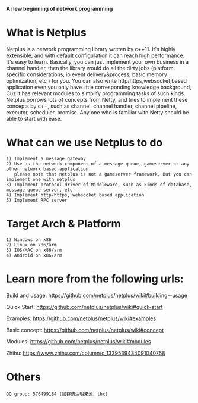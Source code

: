 **A new beginning of network programming**

# What is Netplus

Netplus is a network programming library written by c++11. It's highly extensible, and with default configuration it can reach high performance.
It's easy to learn. Basically, you can just implement your own business in a channel handler, then the library would do all the dirty jobs (platform specific considerations, io event delivery&process, basic memory optimization, etc ) for you.
You can also write http/https,websocket,based application even you only have little corresponding knowledge background, Cuz it has relevant modules to simplify programming tasks of such kinds.
Netplus borrows lots of concepts from Netty, and tries to implement these concepts by c++, such as channel, channel handler, channel pipeline, executor, scheduler, promise. Any one who is familiar with Netty should be able to start with ease. 

# What can we use Netplus to do
    1) Implement a message gateway
    2) Use as the network component of a message queue, gameserver or any other network based application.
       please note that netplus is not a gameserver framework, But you can implement one with netplus
    3) Implement protocol driver of Middleware, such as kinds of database, message queue server, etc
    4) Implement http/https, websocket based application
    5) Implement RPC server

# Target Arch & Platform
    1) Windows on x86
    2) Linux on x86/arm
    3) IOS/MAC on x86/arm
    4) Android on x86/arm

# Learn more from the following urls:

Build and usage: <https://github.com/netplus/netplus/wiki#building--usage>

Quick Start: https://github.com/netplus/netplus/wiki#quick-start

Examples: <https://github.com/netplus/netplus/wiki#examples>

Basic concept: <https://github.com/netplus/netplus/wiki#concept>

Modules: <https://github.com/netplus/netplus/wiki#modules>

Zhihu: https://www.zhihu.com/column/c_1339539434091040768

	
# Others

	QQ group: 576499184 (加群请注明来源，thx)
	

